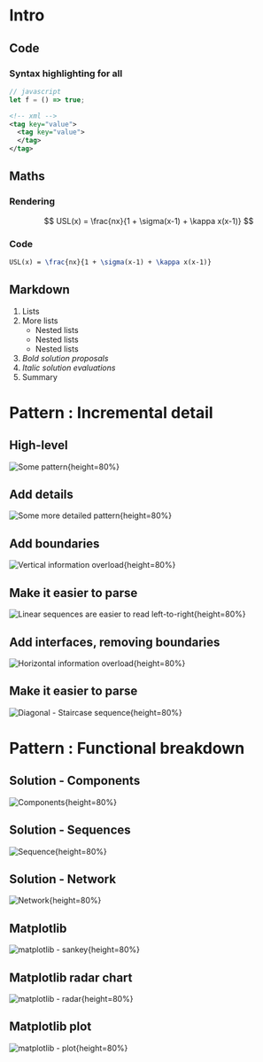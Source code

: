 # Intro

## Code

### Syntax highlighting for all

```javascript
// javascript
let f = () => true;
```

```xml
<!-- xml -->
<tag key="value">
  <tag key="value">
  </tag>
</tag>
```

## Maths

### Rendering

$$
USL(x) = \frac{nx}{1 + \sigma(x-1) + \kappa x(x-1)}
$$

### Code

```latex
USL(x) = \frac{nx}{1 + \sigma(x-1) + \kappa x(x-1)}
```

## Markdown

 1. Lists
 2. More lists
    * Nested lists
    * Nested lists
    * Nested lists
 3. *Bold solution proposals*
 4. _Italic solution evaluations_
 5. Summary

# Pattern : Incremental detail

## High-level

![Some pattern](./out/pattern-001-001.png){height=80%}

## Add details

![Some more detailed pattern](./out/pattern-001-002.png){height=80%}

## Add boundaries

![Vertical information overload](./out/pattern-001-003.png){height=80%}

## Make it easier to parse

![Linear sequences are easier to read left-to-right](./out/pattern-001-004.png){height=80%}

## Add interfaces, removing boundaries

![Horizontal information overload](./out/pattern-001-005.png){height=80%}

## Make it easier to parse

![Diagonal - Staircase sequence](./out/pattern-001-006.png){height=80%}

# Pattern : Functional breakdown

## Solution - Components

![Components](./out/pattern-002-001.png){height=80%}

## Solution - Sequences

![Sequence](./out/pattern-002-002.png){height=80%}

## Solution - Network

![Network](./out/pattern-002-003.png){height=80%}

## Matplotlib

![matplotlib - sankey](./out/sankey.matplotlib.py.png){height=80%}

## Matplotlib radar chart

![matplotlib - radar](./out/radar.matplotlib.py.png){height=80%}

## Matplotlib plot

![matplotlib - plot](./out/plot.matplotlib.py.png){height=80%}





